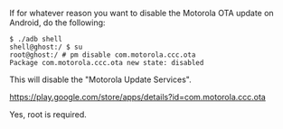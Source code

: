 If for whatever reason you want to disable the Motorola OTA update on Android, do the following:

```
$ ./adb shell
shell@ghost:/ $ su
root@ghost:/ # pm disable com.motorola.ccc.ota
Package com.motorola.ccc.ota new state: disabled
```

This will disable the "Motorola Update Services".

https://play.google.com/store/apps/details?id=com.motorola.ccc.ota

Yes, root is required.